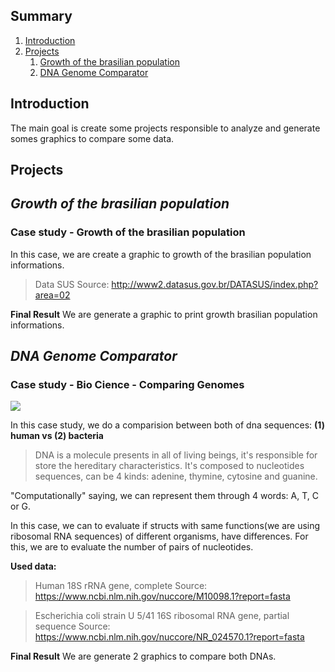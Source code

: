 ## Summary

1. [Introduction](#introduction)
2. [Projects](#projects)
   1. [Growth of the brasilian population](#growth-of-the-brasilian-population)
   2. [DNA Genome Comparator](#dna-genome-comparator)

## Introduction 

The main goal is create some projects responsible to analyze and generate somes graphics to compare some data. 

## Projects

## *Growth of the brasilian population*

### Case study - Growth of the brasilian population

In this case, we are create a graphic to growth of the brasilian population informations.

> Data SUS
> Source: http://www2.datasus.gov.br/DATASUS/index.php?area=02

**Final Result**
We are generate a graphic to print growth brasilian population informations.

## *DNA Genome Comparator*

### Case study - Bio Cience - Comparing Genomes

<img src="datacience/files/images/dna_image.svg"/>

In this case study, we do a comparision between both of dna sequences: **(1) human vs (2) bacteria** 

> DNA is a molecule presents in all of living beings, it's responsible for store the 
hereditary characteristics. It's composed to nucleotides sequences, can be 4 kinds: adenine, thymine, cytosine and guanine.

"Computationally" saying, we can represent them through 4 words: A, T, C or G.

In this case, we can to evaluate if structs with same functions(we are using ribosomal RNA sequences) of different organisms, have differences. For this, we are to evaluate the number of pairs of nucleotides. 

**Used data:**

> Human 18S rRNA gene, complete
> Source: https://www.ncbi.nlm.nih.gov/nuccore/M10098.1?report=fasta

> Escherichia coli strain U 5/41 16S ribosomal RNA gene, partial sequence
> Source: https://www.ncbi.nlm.nih.gov/nuccore/NR_024570.1?report=fasta

**Final Result**
We are generate 2 graphics to compare both DNAs.
